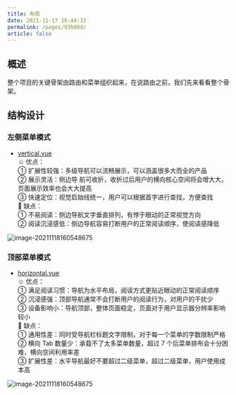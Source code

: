 ```yaml
---
title: 布局
date: 2021-11-17 16:44:33
permalink: /pages/93bd0d/
article: false
---
```


## 概述

整个项目的关键骨架由路由和菜单组织起来，在说路由之前，我们先来看看整个骨架。

## 结构设计

### 左侧菜单模式

- [vertical.vue](https://gitee.com/yiming_chang/vue-pure-admin/blob/main/src/layout/components/sidebar/vertical.vue) <Badge text="代码"/>  
  ☺️ 优点：  
   ① 扩展性较强：多级导航可以流畅展示，可以涵盖很多大而全的产品  
   ② 展示灵活：侧边导 航可收折，收折过后用户的横向核心空间将会增大大，页面展示效率也会大大提高  
   ③ 快速定位：视觉启始线统一，用户可以根据首字进行查找，方便查找  
  🥺 缺点：  
   ① 不易阅读：侧边导航文字垂直排列，有悖于眼动的正常视觉方向  
   ② 阅读沉浸感低：侧边导航容易打断用户的正常阅读顺序，使阅读感降低

![image-20211118160548675](/img/layout/vertical.png)

### 顶部菜单模式

- [horizontal.vue](https://gitee.com/yiming_chang/vue-pure-admin/blob/main/src/layout/components/sidebar/horizontal.vue) <Badge text="代码"/>  
  ☺️ 优点：  
   ① 满足阅读习惯：导航为水平布局，阅读方式更贴近眼动的正常阅读顺序  
   ② 沉浸感强：顶部导航通常不会打断用户的阅读行为，对用户的干扰少  
   ③ 设备影响小：导航顶部，整体页面稳定，页面对于用户显示器分辨率影响较小  
  🥺 缺点：  
  ① 通用性差：同时受导航栏标题文字限制，对于每一个菜单的字数限制严格  
  ② 横向 Tab 数量少：承载不了太多菜单数量，超过 7 个后菜单排布会十分困难，横向空间利用率差  
  ③ 扩展性差：水平导航最好不要超过二级菜单，超过二级菜单，用户使用成本高

![image-20211118160548675](/img/layout/horizontal.png)
